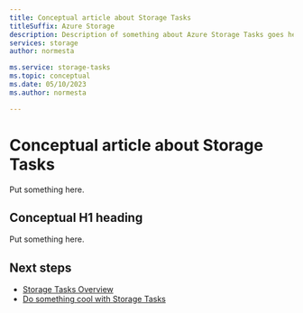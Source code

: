 ```yaml
---
title: Conceptual article about Storage Tasks
titleSuffix: Azure Storage
description: Description of something about Azure Storage Tasks goes here  
services: storage
author: normesta

ms.service: storage-tasks
ms.topic: conceptual
ms.date: 05/10/2023
ms.author: normesta

---
```


# Conceptual article about Storage Tasks

Put something here.

## Conceptual H1 heading

Put something here.

## Next steps

- [Storage Tasks Overview](overview.md)
- [Do something cool with Storage Tasks](storage-task-how-to.md)
